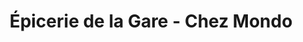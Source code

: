 ---
title: "Épicerie de la Gare - Chez Mondo"
url: /lunel/epicerie-de-la-gare-chez-mondo/
shop: Lebensmittel
---